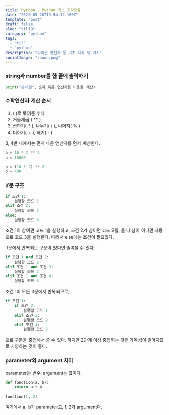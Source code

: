 ```yaml
---
title: Python - Python 기초 조각모음
date: "2020-05-26T19:54:32.160Z"
template: "post"
draft: false
slug: "til19"
category: "python"
tags:
  - "til"
  - "python"
description: "파이썬 연산자 등 기초 지식 몇 가지"
socialImage: "/naon.png"
---
```


### string과 number를 한 줄에 출력하기
```python
print("문자열", 숫자 혹은 연산자를 이용한 계산)
```

### 수학연산자 계산 순서
1. ( )로 묶어준 수식<br>
2. 거듭제곱 ( ** )<br>
3. 곱하기( * ), 나누기( / ), 나머지( % )<br>
4. 더하기( + ), 빼기( - )<br>

3, 4번 내에서는 먼저 나온 연산자를 먼저 계산한다.

```python
a = 10 * 2 ** 2
a = 10000
```
```python
b = (10 * 2) ** 2
b = 400
```

### if문 구조
```python
if 조건 1:
    실행할 코드 1
elif 조건 2:
    실행할 코드 2
else:
    실행할 코드 3
```
조건 1이 참이면 코드 1을 실행하고, 조건 2가 참이면 코드 2를, 둘 다 참이 아니면 자동으로 코드 3을 실행한다. 따라서 else에는 조건이 필요없다.

if문에서 반복되는 구문이 있다면 줄여쓸 수 있다.

```python
if 조건 1 and 조건 2:
    실행할 코드 1
elif 조건 1 and 조건 3:
    실행할 코드 2
elif 조건 1 and 조건 4:
    실행할 코드 3
```

조건 1이 모든 if문에서 반복되므로,

```python
if 조건 1:
    if 조건 2:
        실행할 코드 1
    elif 조건 3:
        실행할 코드 2
    elif 조건 4:
        실행할 코드 3
```
으로 구문을 중첩해서 쓸 수 있다. 하지만 2단계 이상 중첩하는 것은 가독성이 떨어지므로 지양하는 것이 좋다.

### parameter와 argument 차이
parameter는 변수, argument는 값이다.
```python
def function(a, b):
    return a + b
    
function(1, 2)
```
여기에서 a, b가 parameter고, 1, 2가 argument다.